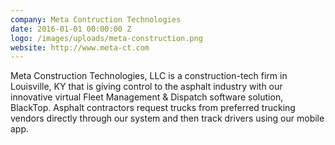 ```yaml
---
company: Meta Contruction Technologies
date: 2016-01-01 00:00:00 Z
logo: /images/uploads/meta-construction.png
website: http://www.meta-ct.com
---
```

Meta Construction Technologies, LLC is a construction-tech firm in Louisville, KY that is giving control to the asphalt industry with our innovative virtual Fleet Management & Dispatch software solution, BlackTop. Asphalt contractors request trucks from preferred trucking vendors directly through our system and then track drivers using our mobile app.